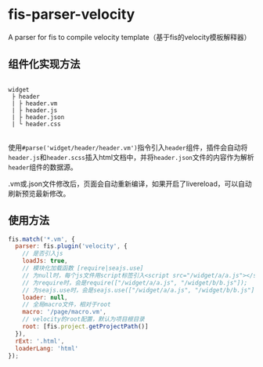 # fis-parser-velocity
A parser for fis to compile velocity template（基于fis的velocity模板解释器）

## 组件化实现方法
<pre>
<code>
widget
 ├ header
 | ├ header.vm
 | ├ header.js
 | ├ header.json
 | └ header.css
</code>
</pre>
使用`#parse('widget/header/header.vm')`指令引入`header`组件，插件会自动将`header.js`和`header.scss`插入html文档中，并将`header.json`文件的内容作为解析`header`组件的数据源。

.vm或.json文件修改后，页面会自动重新编译，如果开启了livereload，可以自动刷新预览最新修改。

## 使用方法
```js
fis.match('*.vm', {
  parser: fis.plugin('velocity', {
    // 是否引入js
    loadJs: true,
    // 模块化加载函数 [require|seajs.use]
    // 为null时，每个js文件用script标签引入<script src="/widget/a/a.js"></script><script src="/widget/b/b.js"></script>
    // 为require时，会是require(["/widget/a/a.js", "/widget/b/b.js"]);
    // 为seajs.use时，会是seajs.use(["/widget/a/a.js", "/widget/b/b.js"]);
    loader: null,
    // 全局macro文件，相对于root
    macro: '/page/macro.vm',
    // velocity的root配置，默认为项目根目录
    root: [fis.project.getProjectPath()]
  }),
  rExt: '.html',
  loaderLang: 'html'
});
```
